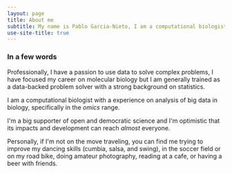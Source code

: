```yaml
---
layout: page
title: About me
subtitle: My name is Pablo Garcia-Nieto, I am a computational biologist and product manager at the Chan Zuckerberg Initiative.
use-site-title: true
---
```


### In a few words

Professionally, I have a passion to use data to solve complex problems, I have focused my career on molecular biology but I am generally trained as a data-backed problem solver with a strong background on statistics. 

I am a computational biologist with a experience on analysis of big data in biology, specifically in the *omics* range.

I'm a big supporter of open and democratic science and I'm optimistic that its impacts and development can reach *almost* everyone. 

Personally, if I'm not on the move traveling, you can find me trying to improve my dancing skills (cumbia, salsa, and swing), in the soccer field or on my road bike, doing amateur photography, reading at a cafe, or having a beer with friends.


